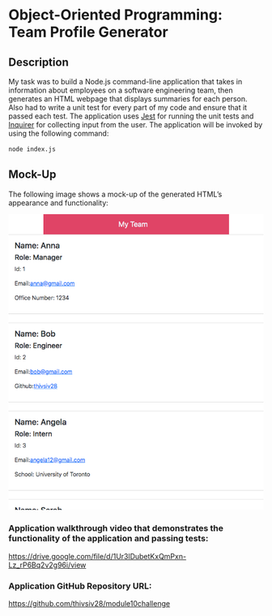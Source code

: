 # Object-Oriented Programming: Team Profile Generator

## Description

My task was to build a Node.js command-line application that takes in information about employees on a software engineering team, then generates an HTML webpage that displays summaries for each person. Also had to write a unit test for every part of my code and ensure that it passed each test. The application uses [Jest](https://www.npmjs.com/package/jest) for running the unit tests and [Inquirer](https://www.npmjs.com/package/inquirer/v/8.2.4) for collecting input from the user. The application will be invoked by using the following command:

```bash
node index.js
```



## Mock-Up

The following image shows a mock-up of the generated HTML’s appearance and functionality:

![HTML webpage titled “My Team” features five boxes listing employee names, titles, and other key info.](./samplehtmlscreenshot.png)



### Application walkthrough video that demonstrates the functionality of the application and passing tests:
https://drive.google.com/file/d/1Ur3lDubetKxQmPxn-Lz_rP6Bq2v2g96i/view


### Application GitHub Repository URL:
https://github.com/thivsiv28/module10challenge